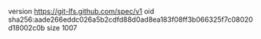 version https://git-lfs.github.com/spec/v1
oid sha256:aade266eddc026a5b2cdfd88d0ad8ea183f08ff3b066325f7c08020d18002c0b
size 1007
